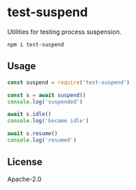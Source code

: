 # test-suspend

Utilities for testing process suspension.

```
npm i test-suspend
```

## Usage

```js
const suspend = require('test-suspend')

const s = await suspend()
console.log('suspended')

await s.idle()
console.log('became idle')

await s.resume()
console.log('resumed')
```

## License

Apache-2.0
